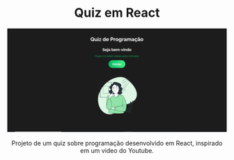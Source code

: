 <div align="center">
  <h1> Quiz em React </h1>
  <img src="src/img/quizprogramacao.png">
  <p>Projeto de um quiz sobre programação desenvolvido em React, inspirado em um video do Youtube.</p>
</div>
